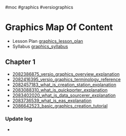 #moc #graphics #versiographics 

# Graphics Map Of Content


- Lesson Plan [graphics_lesson_plan](graphics_lesson_plan.md)
- Syllabus [graphics_syllabus](graphics_syllabus.md)

## Chapter 1
- [2082386875_versio_graphics_overview_explanation](docs/chapter01_what_is_versio_graphics_and_how_they_are_used/2082386875_versio_graphics_overview_explanation.md)
- [2082416395_versio_graphics_terminology_reference](docs/chapter01_what_is_versio_graphics_and_how_they_are_used/2082416395_versio_graphics_terminology_reference.md)
- [2082457183_what_is_creation_station_explanation](docs/chapter01_what_is_versio_graphics_and_how_they_are_used/2082457183_what_is_creation_station_explanation.md)
- [2083088310_what_is_quickporter_explanation](docs/chapter01_what_is_versio_graphics_and_how_they_are_used/2083088310_what_is_quickporter_explanation.md)
- [2083402020_what_is_data_sourcerer_explanation](docs/chapter01_what_is_versio_graphics_and_how_they_are_used/2083402020_what_is_data_sourcerer_explanation.md)
- [2083736539_what_is_eas_explanation](docs/chapter01_what_is_versio_graphics_and_how_they_are_used/2083736539_what_is_eas_explanation.md)
- [2086642523_basic_graphics_creation_tutorial](docs/chapter01_what_is_versio_graphics_and_how_they_are_used/2086642523_basic_graphics_creation_tutorial.md)




















### Update log 
- 